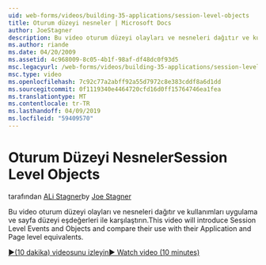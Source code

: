 ```yaml
---
uid: web-forms/videos/building-35-applications/session-level-objects
title: Oturum düzeyi nesneler | Microsoft Docs
author: JoeStagner
description: Bu video oturum düzeyi olayları ve nesneleri dağıtır ve kullanımları uygulama ve sayfa düzeyi eşdeğerleri ile karşılaştırın.
ms.author: riande
ms.date: 04/20/2009
ms.assetid: 4c968009-8c05-4b1f-98af-df48dc0f93d5
msc.legacyurl: /web-forms/videos/building-35-applications/session-level-objects
msc.type: video
ms.openlocfilehash: 7c92c77a2abff92a55d7972c8e383cddf8a6d1dd
ms.sourcegitcommit: 0f1119340e4464720cfd16d0ff15764746ea1fea
ms.translationtype: MT
ms.contentlocale: tr-TR
ms.lasthandoff: 04/09/2019
ms.locfileid: "59409570"
---
```

# <a name="session-level-objects"></a><span data-ttu-id="507bd-103">Oturum Düzeyi Nesneler</span><span class="sxs-lookup"><span data-stu-id="507bd-103">Session Level Objects</span></span>

<span data-ttu-id="507bd-104">tarafından [ALi Stagner](https://github.com/JoeStagner)</span><span class="sxs-lookup"><span data-stu-id="507bd-104">by [Joe Stagner](https://github.com/JoeStagner)</span></span>

<span data-ttu-id="507bd-105">Bu video oturum düzeyi olayları ve nesneleri dağıtır ve kullanımları uygulama ve sayfa düzeyi eşdeğerleri ile karşılaştırın.</span><span class="sxs-lookup"><span data-stu-id="507bd-105">This video will introduce Session Level Events and Objects and compare their use with their Application and Page level equivalents.</span></span>

[<span data-ttu-id="507bd-106">&#9654;(10 dakika) videosunu izleyin</span><span class="sxs-lookup"><span data-stu-id="507bd-106">&#9654; Watch video (10 minutes)</span></span>](https://channel9.msdn.com/Blogs/ASP-NET-Site-Videos/session-level-objects)
